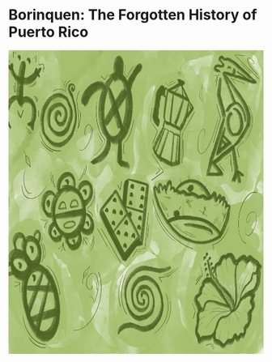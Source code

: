 # Borinquen: The Forgotten History of Puerto Rico
<p align="center">
  <img src="https://github.com/irllyliketoast/Borinquen/blob/caf15bac62a1585343980fa8986e606da6664a13/photos/BorinquenBackground.jpg" width="1500" height ="600">
</p>

